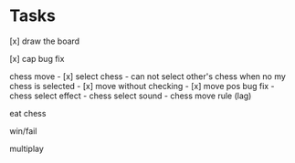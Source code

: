 Tasks
=====

[x] draw the board

[x] cap bug fix

chess move
    - [x] select chess
      - can not select other's chess when no my chess is selected
    - [x] move without checking
    - [x] move pos bug fix
    - chess select effect
    - chess select sound
    - chess move rule (lag)

eat chess

win/fail

multiplay
